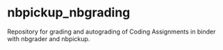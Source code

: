 # nbpickup_nbgrading
Repository for grading and autograding of Coding Assignments in binder with nbgrader and nbpickup.
